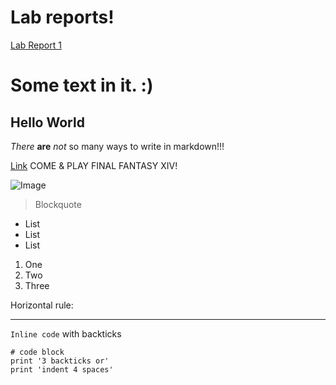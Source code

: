 
# Lab reports!

[Lab Report 1](lab-report-1-week-2.md)














# Some text in it. :)
## Hello World

*There* **are** _not_ so many ways to write in markdown!!! 

[Link](https://adsrff.web.sdo.com/web1/) COME & PLAY FINAL FANTASY XIV!

![Image]()

> Blockquote

* List
* List
* List

1. One
2. Two
3. Three

Horizontal rule:

---
`Inline code` with backticks

```
# code block
print '3 backticks or'
print 'indent 4 spaces'
```
